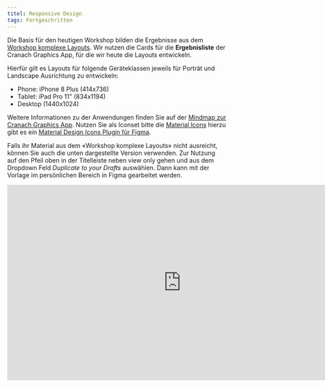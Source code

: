 ```yaml
---
titel: Responsive Design
tags: Fortgeschritten
---
```


Die Basis für den heutigen Workshop bilden die Ergebnisse aus dem [Workshop komplexe Layouts](https://th-koeln.github.io/mi-bachelor-screendesign/lehrveranstaltungen/workshop-komplexe-layouts/). Wir nutzen die Cards für die **Ergebnisliste** der Cranach Graphics App, für die wir heute die Layouts entwickeln.

Hierfür gilt es Layouts für folgende Geräteklassen jeweils für Porträt und Landscape Ausrichtung zu entwickeln: 
- Phone: iPhone 8 Plus (414x736)
- Tablet: iPad Pro 11" (834x1194)
- Desktop (1440x1024)

Weitere Informationen zu der Anwendungen finden Sie auf der [Mindmap zur Cranach Graphics App](https://mm.tt/1398833317?t=aBegrpB5hv). Nutzen Sie als Iconset bitte die [Material Icons](https://material.io/resources/icons/?style=baseline) hierzu gibt es ein [Material Design Icons Plugin für Figma](https://www.figma.com/c/plugin/740272380439725040/Material-Design-Icons).

Falls ihr Material aus dem «Workshop komplexe Layouts» nicht ausreicht, können Sie auch die unten dargestellte Version verwenden. Zur Nutzung auf den Pfeil oben in der Titelleiste neben view only gehen und aus dem Dropdown Feld *Duplicate to your Drafts* auswählen. Dann kann mit der Vorlage im persönlichen Bereich in Figma gearbeitet werden.

<iframe style="border: none;" width="800" height="450" src="https://www.figma.com/embed?embed_host=share&url=https%3A%2F%2Fwww.figma.com%2Ffile%2Ff8NEVOGxr24qBIJwPIufEG%2Flayouts-fuer-div-endgeraete%3Fnode-id%3D36%253A5431" allowfullscreen></iframe>
